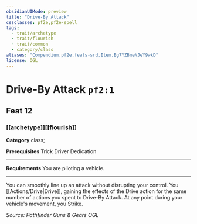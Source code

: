 ```yaml
---
obsidianUIMode: preview
title: "Drive-By Attack"
cssclasses: pf2e,pf2e-spell
tags:
  - trait/archetype
  - trait/flourish
  - trait/common
  - category/class
aliases: "Compendium.pf2e.feats-srd.Item.Eg7YZBmeNJeY9wkD"
license: OGL
---
```

# Drive-By Attack `pf2:1`
## Feat 12
### [[archetype]][[flourish]]

**Category** class; 



**Prerequisites** Trick Driver Dedication
* * *
**Requirements** You are piloting a vehicle.

* * *

You can smoothly line up an attack without disrupting your control. You [[Actions/Drive|Drive]], gaining the effects of the Drive action for the same number of actions you spent to Drive-By Attack. At any point during your vehicle's movement, you Strike.

*Source: Pathfinder Guns & Gears*
*OGL*